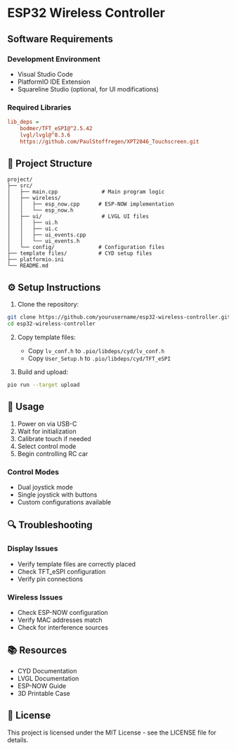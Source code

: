 # ESP32 Wireless Controller

## Software Requirements

### Development Environment

- Visual Studio Code
- PlatformIO IDE Extension
- Squareline Studio (optional, for UI modifications)

### Required Libraries

```ini
lib_deps =
    bodmer/TFT_eSPI@^2.5.42
    lvgl/lvgl@^8.3.6
    https://github.com/PaulStoffregen/XPT2046_Touchscreen.git
```

## 🔧 Project Structure

```
project/
├── src/
│   ├── main.cpp              # Main program logic
│   ├── wireless/
│   │   ├── esp_now.cpp      # ESP-NOW implementation
│   │   └── esp_now.h
│   ├── ui/                   # LVGL UI files
│   │   ├── ui.h
│   │   ├── ui.c
│   │   ├── ui_events.cpp
│   │   └── ui_events.h
│   └── config/              # Configuration files
├── template files/          # CYD setup files
├── platformio.ini
└── README.md
```

## ⚙️ Setup Instructions

1. Clone the repository:

```bash
git clone https://github.com/yourusername/esp32-wireless-controller.git
cd esp32-wireless-controller
```

2. Copy template files:
   - Copy `lv_conf.h` to `.pio/libdeps/cyd/lv_conf.h`
   - Copy `User_Setup.h` to `.pio/libdeps/cyd/TFT_eSPI`

3. Build and upload:

```bash
pio run --target upload
```

## 📱 Usage

1. Power on via USB-C
2. Wait for initialization
3. Calibrate touch if needed
4. Select control mode
5. Begin controlling RC car

### Control Modes

- Dual joystick mode
- Single joystick with buttons
- Custom configurations available

## 🔍 Troubleshooting

### Display Issues

- Verify template files are correctly placed
- Check TFT_eSPI configuration
- Verify pin connections

### Wireless Issues

- Check ESP-NOW configuration
- Verify MAC addresses match
- Check for interference sources

## 📚 Resources

- CYD Documentation
- LVGL Documentation
- ESP-NOW Guide
- 3D Printable Case

## 📄 License

This project is licensed under the MIT License - see the LICENSE file for details.
